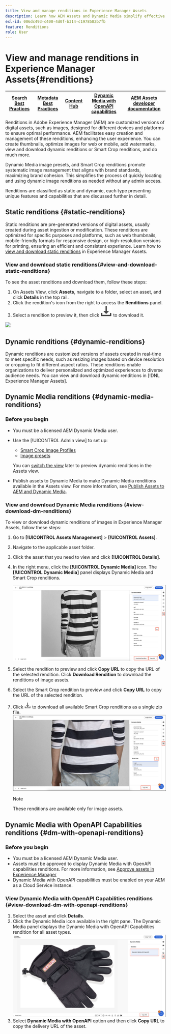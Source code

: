 ```yaml
---
title: View and manage renditions in Experience Manager Assets
description: Learn how AEM Assets and Dynamic Media simplify effective image management with static and dynamic image renditions.
exl-id: 006dc493-c400-4d0f-b314-c1978582b7fb
feature: Renditions
role: User
---
```

# View and manage renditions in Experience Manager Assets{#renditions}

| [Search Best Practices](/help/assets/search-best-practices.md) |[Metadata Best Practices](/help/assets/metadata-best-practices.md)|[Content Hub](/help/assets/product-overview.md)|[Dynamic Media with OpenAPI capabilities](/help/assets/dynamic-media-open-apis-overview.md)|[AEM Assets developer documentation](https://developer.adobe.com/experience-cloud/experience-manager-apis/)|
| ------------- | --------------------------- |---------|----|-----|

Renditions in Adobe Experience Manager (AEM) are customized versions of digital assets, such as images, designed for different devices and platforms to ensure optimal performance. AEM facilitates easy creation and management of these renditions, enhancing the user experience. You can create thumbnails, optimize images for web or mobile, add watermarks, view and download dynamic renditions or Smart Crop renditions, and do much more.

Dynamic Media image presets, and Smart Crop renditions promote systematic image management that aligns with brand standards, maximizing brand cohesion. This simplifies the process of quickly locating and using dynamic image renditions as needed without any admin access.

Renditions are classified as static and dynamic, each type presenting unique features and capabilities that are discussed further in detail.

## Static renditions {#static-renditions}

Static renditions are pre-generated versions of digital assets, usually created during asset ingestion or modification. These renditions are optimized for specific purposes and platforms, such as web thumbnails, mobile-friendly formats for responsive design, or high-resolution versions for printing, ensuring an efficient and consistent experience.
Learn how to [view and download static renditions](#view-and-download-static-renditions) in Experience Manager Assets.

### View and download static renditions{#view-and-download-static-renditions}

To see the asset renditions and download them, follow these steps:

1. On Assets View, click **Assets**, navigate to a folder, select an asset, and click **Details** in the top rail.
1. Click the rendition's icon from the right to access the **Renditions** panel.
1. Select a rendition to preview it, then click ![download icon](/help/assets/assets/download-icon.svg) to download it. 

![](/help/assets/assets/view-download-static-rendition-icon.png)

## Dynamic renditions {#dynamic-renditions}

Dynamic renditions are customized versions of assets created in real-time to meet specific needs, such as resizing images based on device resolution or cropping to fit different aspect ratios.
These renditions enable organizations to deliver personalized and optimized experiences to diverse audience needs. You can view and download dynamic renditions in [!DNL Experience Manager Assets].

## Dynamic Media renditions {#dynamic-media-renditions}

### Before you begin

* You must be a licensed AEM Dynamic Media user.
* Use the [!UICONTROL Admin view] to set up: 
    * [Smart Crop Image Profiles](/help/assets/dynamic-media/image-profiles.md#creating-image-profiles) 
    * [Image presets](/help/assets/dynamic-media/managing-image-presets.md)

    You can [switch the view](/help/assets/assets-view-introduction.md#how-to-access-assets-view) later to preview dynamic renditions in the Assets view.
* Publish assets to Dynamic Media to make Dynamic Media renditions available in the Assets view. For more information, see [Publish Assets to AEM and Dynamic Media](https://experienceleague.adobe.com/en/docs/experience-manager-cloud-service/content/assets/assets-view/publish-assets-to-aem-and-dm).


### View and download Dynamic Media renditions {#view-download-dm-renditions}

To view or download dynamic renditions of images in Experience Manager Assets, follow these steps:

1. Go to **[!UICONTROL Assets Management]** > **[!UICONTROL Assets]**.

1. Navigate to the applicable asset folder.

1. Click the asset that you need to view and click **[!UICONTROL Details]**.

1. In the right menu, click the **[!UICONTROL Dynamic Media]** icon. The **[!UICONTROL Dynamic Media]** panel displays Dynamic Media and Smart Crop renditions.

    ![dynamic renditions](/help/assets/assets/dm-scene7-renditions.png)
    <!-- ![dynamic renditions](assets/preset_smart_crop_view.png) -->

1. Select the rendition to preview and click **Copy URL** to copy the URL of the selected rendition. Click **Download Rendition** to download the renditions of image assets.
1. Select the Smart Crop rendition to preview and click **Copy URL** to copy the URL of the selected rendition.
1. Click ![download icon](assets/do-not-localize/download-icon.png) to download all available Smart Crop renditions as a single zip file.
![download icon](/help/assets/assets/smartcrop-rendition.png)

   >[!NOTE]
   >
   >These renditions are available only for image assets.

## Dynamic Media with OpenAPI Capabilities renditions {#dm-with-openapi-renditions}

### Before you begin

* You must be a licensed AEM Dynamic Media user.
* Assets must be approved to display Dynamic Media with OpenAPI capabilities renditions. For more information, see [Approve assets in Experience Manager ](/help/assets/approve-assets.md#copy-delivery-url-approved-assets)
* Dynamic Media with OpenAPI capabilities must be enabled on your AEM as a Cloud Service instance.

### View Dynamic Media with OpenAPI Capabilities renditions {#view-download-dm-with-openapi-renditions}

1. Select the asset and click **Details**.
1. Click the Dynamic Media icon available in the right pane. The Dynamic Media panel displays the Dynamic Media with OpenAPI Capabilities rendition for all asset types. 
![download icon](/help/assets/assets/dm-with-open-api-copy-url.png)
1. Select **Dynamic Media with OpenAPI** option and then click **Copy URL** to copy the delivery URL of the asset.


